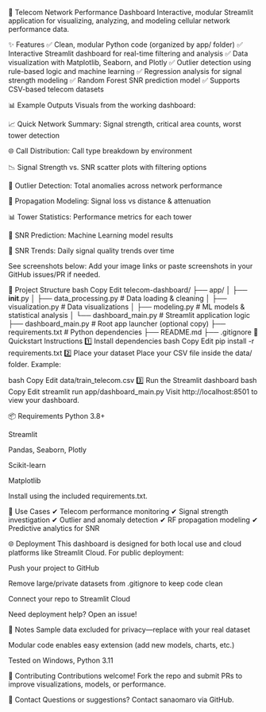 📡 Telecom Network Performance Dashboard
Interactive, modular Streamlit application for visualizing, analyzing, and modeling cellular network performance data.

<!-- Add your image link here if hosted -->

✨ Features
✅ Clean, modular Python code (organized by app/ folder)
✅ Interactive Streamlit dashboard for real-time filtering and analysis
✅ Data visualization with Matplotlib, Seaborn, and Plotly
✅ Outlier detection using rule-based logic and machine learning
✅ Regression analysis for signal strength modeling
✅ Random Forest SNR prediction model
✅ Supports CSV-based telecom datasets

📊 Example Outputs
Visuals from the working dashboard:

📈 Quick Network Summary: Signal strength, critical area counts, worst tower detection

🌐 Call Distribution: Call type breakdown by environment

📉 Signal Strength vs. SNR scatter plots with filtering options

🚨 Outlier Detection: Total anomalies across network performance

📏 Propagation Modeling: Signal loss vs distance & attenuation

📊 Tower Statistics: Performance metrics for each tower

🔮 SNR Prediction: Machine Learning model results

📅 SNR Trends: Daily signal quality trends over time

See screenshots below:
Add your image links or paste screenshots in your GitHub issues/PR if needed.

📂 Project Structure
bash
Copy
Edit
telecom-dashboard/
├── app/
│   ├── __init__.py
│   ├── data_processing.py     # Data loading & cleaning
│   ├── visualization.py       # Data visualizations
│   ├── modeling.py            # ML models & statistical analysis
│   └── dashboard_main.py      # Streamlit application logic
├── dashboard_main.py          # Root app launcher (optional copy)
├── requirements.txt           # Python dependencies
├── README.md
├── .gitignore
🚀 Quickstart Instructions
1️⃣ Install dependencies
bash
Copy
Edit
pip install -r requirements.txt
2️⃣ Place your dataset
Place your CSV file inside the data/ folder. Example:

bash
Copy
Edit
data/train_telecom.csv
3️⃣ Run the Streamlit dashboard
bash
Copy
Edit
streamlit run app/dashboard_main.py
Visit http://localhost:8501 to view your dashboard.

📦 Requirements
Python 3.8+

Streamlit

Pandas, Seaborn, Plotly

Scikit-learn

Matplotlib

Install using the included requirements.txt.

🎯 Use Cases
✔ Telecom performance monitoring
✔ Signal strength investigation
✔ Outlier and anomaly detection
✔ RF propagation modeling
✔ Predictive analytics for SNR

🌐 Deployment
This dashboard is designed for both local use and cloud platforms like Streamlit Cloud. For public deployment:

Push your project to GitHub

Remove large/private datasets from .gitignore to keep code clean

Connect your repo to Streamlit Cloud

Need deployment help? Open an issue!

📌 Notes
Sample data excluded for privacy—replace with your real dataset

Modular code enables easy extension (add new models, charts, etc.)

Tested on Windows, Python 3.11

🤝 Contributing
Contributions welcome! Fork the repo and submit PRs to improve visualizations, models, or performance.

📧 Contact
Questions or suggestions? Contact sanaomaro via GitHub.
